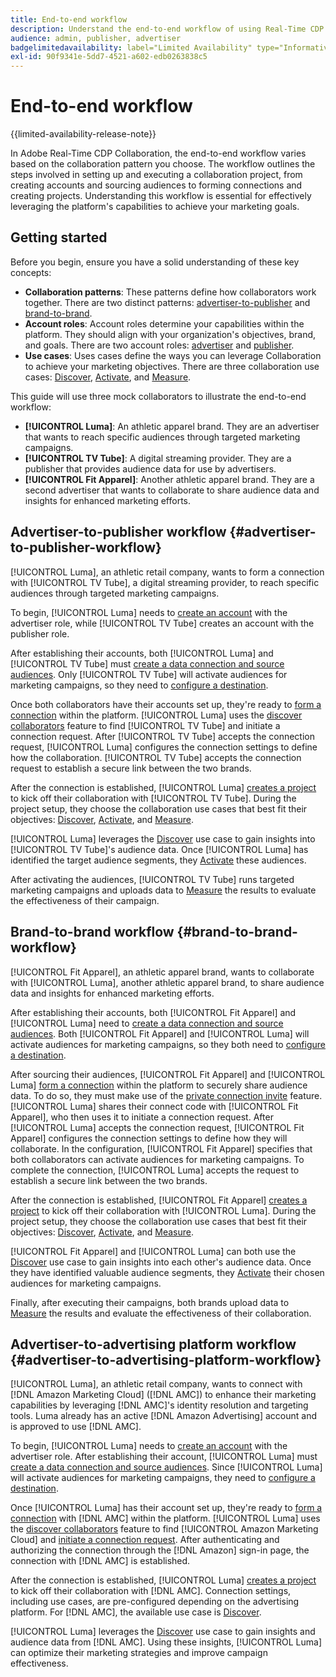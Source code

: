 ```yaml
---
title: End-to-end workflow
description: Understand the end-to-end workflow of using Real-Time CDP Collaboration based on your collaboration pattern.
audience: admin, publisher, advertiser
badgelimitedavailability: label="Limited Availability" type="Informative" url="https://helpx.adobe.com/legal/product-descriptions/real-time-customer-data-platform-collaboration.html newtab=true"
exl-id: 90f9341e-5dd7-4521-a602-edb0263838c5
---
```

# End-to-end workflow

{{limited-availability-release-note}}

In Adobe Real-Time CDP Collaboration, the end-to-end workflow varies based on the collaboration pattern you choose. The workflow outlines the steps involved in setting up and executing a collaboration project, from creating accounts and sourcing audiences to forming connections and creating projects. Understanding this workflow is essential for effectively leveraging the platform's capabilities to achieve your marketing goals.

## Getting started

Before you begin, ensure you have a solid understanding of these key concepts:

- **Collaboration patterns**: These patterns define how collaborators work together. There are two distinct patterns: [advertiser-to-publisher](./collaboration-patterns.md#advertiser-to-publisher) and [brand-to-brand](./collaboration-patterns.md#brand-to-brand).
- **Account roles**: Account roles determine your capabilities within the platform. They should align with your organization's objectives, brand, and goals. There are two account roles: [advertiser](./roles.md#advertiser) and [publisher](./roles.md#publisher).
- **Use cases**: Uses cases define the ways you can leverage Collaboration to achieve your marketing objectives. There are three collaboration use cases: [Discover](./use-cases.md#discover), [Activate](./use-cases.md#activate), and [Measure](./use-cases.md#measure).

This guide will use three mock collaborators to illustrate the end-to-end workflow:

- **[!UICONTROL Luma]**: An athletic apparel brand. They are an advertiser that wants to reach specific audiences through targeted marketing campaigns.
- **[!UICONTROL TV Tube]**: A digital streaming provider. They are a publisher that provides audience data for use by advertisers.
- **[!UICONTROL Fit Apparel]**: Another athletic apparel brand. They are a second advertiser that wants to collaborate to share audience data and insights for enhanced marketing efforts.

## Advertiser-to-publisher workflow {#advertiser-to-publisher-workflow}

[!UICONTROL Luma], an athletic retail company, wants to form a connection with [!UICONTROL TV Tube], a digital streaming provider, to reach specific audiences through targeted marketing campaigns.

To begin, [!UICONTROL Luma] needs to [create an account](../setup/onboard-account.md) with the advertiser role, while [!UICONTROL TV Tube] creates an account with the publisher role.

After establishing their accounts, both [!UICONTROL Luma] and [!UICONTROL TV Tube] must [create a data connection and source audiences](../setup/onboard-audiences.md). Only [!UICONTROL TV Tube] will activate audiences for marketing campaigns, so they need to [configure a destination](../setup/manage-destinations.md).

Once both collaborators have their accounts set up, they're ready to [form a connection](../connect/establishing-connections.md) within the platform. [!UICONTROL Luma] uses the [discover collaborators](../connect/discover-collaborators.md) feature to find [!UICONTROL TV Tube] and initiate a connection request. After [!UICONTROL TV Tube] accepts the connection request, [!UICONTROL Luma] configures the connection settings to define how the collaboration. [!UICONTROL TV Tube] accepts the connection request to establish a secure link between the two brands.

After the connection is established, [!UICONTROL Luma] [creates a project](../collaborate/manage-projects.md) to kick off their collaboration with [!UICONTROL TV Tube]. During the project setup, they choose the collaboration use cases that best fit their objectives: [Discover](../collaborate/discover.md), [Activate](../collaborate/activate.md), and [Measure](../collaborate/measure.md).

[!UICONTROL Luma] leverages the [Discover](../collaborate/discover.md) use case to gain insights into [!UICONTROL TV Tube]'s audience data. Once [!UICONTROL Luma] has identified the target audience segments, they [Activate](../collaborate/activate.md) these audiences.

After activating the audiences, [!UICONTROL TV Tube] runs targeted marketing campaigns and uploads data to [Measure](../collaborate/measure.md) the results to evaluate the effectiveness of their campaign.

## Brand-to-brand workflow {#brand-to-brand-workflow}

[!UICONTROL Fit Apparel], an athletic apparel brand, wants to collaborate with [!UICONTROL Luma], another athletic apparel brand, to share audience data and insights for enhanced marketing efforts.

After establishing their accounts, both [!UICONTROL Fit Apparel] and [!UICONTROL Luma] need to [create a data connection and source audiences](../setup/onboard-audiences.md). Both [!UICONTROL Fit Apparel] and [!UICONTROL Luma] will activate audiences for marketing campaigns, so they both need to [configure a destination](../setup/manage-destinations.md).

After sourcing their audiences, [!UICONTROL Fit Apparel] and [!UICONTROL Luma] [form a connection](../connect/establishing-connections.md) within the platform to securely share audience data. To do so, they must make use of the [private connection invite](../connect/establishing-connections.md#private-connection-invite) feature. [!UICONTROL Luma] shares their connect code with [!UICONTROL Fit Apparel], who then uses it to initiate a connection request. After [!UICONTROL Luma] accepts the connection request, [!UICONTROL Fit Apparel] configures the connection settings to define how they will collaborate. In the configuration, [!UICONTROL Fit Apparel] specifies that both collaborators can activate audiences for marketing campaigns. To complete the connection, [!UICONTROL Luma] accepts the request to establish a secure link between the two brands.

After the connection is established, [!UICONTROL Fit Apparel] [creates a project](../collaborate/manage-projects.md) to kick off their collaboration with [!UICONTROL Luma]. During the project setup, they choose the collaboration use cases that best fit their objectives: [Discover](../collaborate/discover.md), [Activate](../collaborate/activate.md), and [Measure](../collaborate/measure.md).

[!UICONTROL Fit Apparel] and [!UICONTROL Luma] can both use the [Discover](../collaborate/discover.md) use case to gain insights into each other's audience data. Once they have identified valuable audience segments, they [Activate](../collaborate/activate.md) their chosen audiences for marketing campaigns.

Finally, after executing their campaigns, both brands upload data to [Measure](../collaborate/measure.md) the results and evaluate the effectiveness of their collaboration.

## Advertiser-to-advertising platform workflow {#advertiser-to-advertising-platform-workflow}

[!UICONTROL Luma], an athletic retail company, wants to connect with [!DNL Amazon Marketing Cloud] ([!DNL AMC]) to enhance their marketing capabilities by leveraging [!DNL AMC]'s identity resolution and targeting tools. Luma already has an active [!DNL Amazon Advertising] account and is approved to use [!DNL AMC].

To begin, [!UICONTROL Luma] needs to [create an account](../setup/onboard-account.md) with the advertiser role. After establishing their account, [!UICONTROL Luma] must [create a data connection and source audiences](../setup/onboard-audiences.md). Since [!UICONTROL Luma] will activate audiences for marketing campaigns, they need to [configure a destination](../setup/manage-destinations.md).

Once [!UICONTROL Luma] has their account set up, they're ready to [form a connection](../connect/establishing-connections.md) with [!DNL AMC] within the platform. [!UICONTROL Luma] uses the [discover collaborators](../connect/discover-publishers.md) feature to find [!UICONTROL Amazon Marketing Cloud] and [initiate a connection request](../connect/advertising-platforms/amc.md). After authenticating and authorizing the connection through the [!DNL Amazon] sign-in page, the connection with [!DNL AMC] is established.

After the connection is established, [!UICONTROL Luma] [creates a project](../collaborate/manage-projects.md) to kick off their collaboration with [!DNL AMC]. Connection settings, including use cases, are pre-configured depending on the advertising platform. For [!DNL AMC], the available use case is [Discover](../collaborate/advertising-platforms/amc.md#discover).

[!UICONTROL Luma] leverages the [Discover](../collaborate/advertising-platforms/amc.md#discover) use case to gain insights and audience data from [!DNL AMC]. Using these insights, [!UICONTROL Luma] can optimize their marketing strategies and improve campaign effectiveness.

